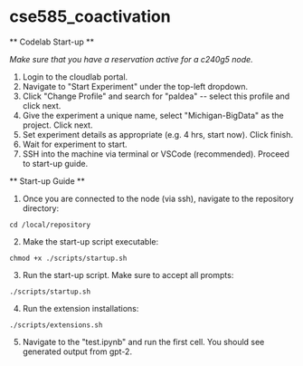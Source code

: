 # cse585_coactivation

** Codelab Start-up **

*Make sure that you have a reservation active for a c240g5 node.*

1. Login to the cloudlab portal.
2. Navigate to "Start Experiment" under the top-left dropdown.
3. Click "Change Profile" and search for "paldea" -- select this profile and click next.
4. Give the experiment a unique name, select "Michigan-BigData" as the project. Click next.
5. Set experiment details as appropriate (e.g. 4 hrs, start now). Click finish.
6. Wait for experiment to start.
7. SSH into the machine via terminal or VSCode (recommended). Proceed to start-up guide.

** Start-up Guide **

1. Once you are connected to the node (via ssh), navigate to the repository directory:

`cd /local/repository`

2. Make the start-up script executable:

`chmod +x ./scripts/startup.sh`

3. Run the start-up script. Make sure to accept all prompts:

`./scripts/startup.sh`

4. Run the extension installations:

`./scripts/extensions.sh`

5. Navigate to the "test.ipynb" and run the first cell. You should see generated output from gpt-2.